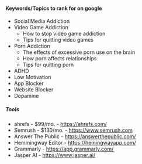 #### Keywords/Topics to rank for on google

- Social Media Addiction
- Video Game Addiction
	- How to stop video game addiction
	- Tips for quitting video games
- Porn Addiction
	- The effects of excessive porn use on the brain
	- How porn affects relationships
	- Tips for quitting porn
- ADHD
- Low Motivation
- App Blocker
- Website Blocker
- Dopamine


##### Tools

- ahrefs - $99/mo. - https://ahrefs.com/
- Semrush - $130/mo. - https://www.semrush.com
- Answer The Public - https://answerthepublic.com/
- Hemmingway Editor - https://hemingwayapp.com/
- Grammarly - https://app.grammarly.com/
- Jasper AI - https://www.jasper.ai/